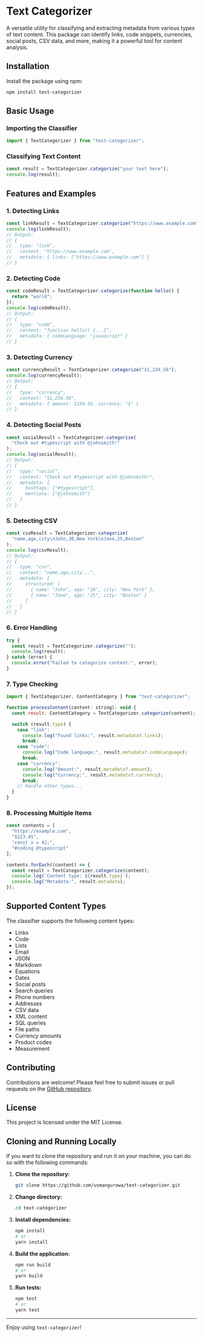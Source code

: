 # Text Categorizer

A versatile utility for classifying and extracting metadata from various types of text content. This package can identify links, code snippets, currencies, social posts, CSV data, and more, making it a powerful tool for content analysis.

## Installation

Install the package using npm:

```bash
npm install text-categorizer
```

## Basic Usage

### Importing the Classifier

```javascript
import { TextCategorizer } from "text-categorizer";
```

### Classifying Text Content

```javascript
const result = TextCategorizer.categorize("your text here");
console.log(result);
```

## Features and Examples

### 1. Detecting Links

```javascript
const linkResult = TextCategorizer.categorize("https://www.example.com");
console.log(linkResult);
// Output:
// {
//   type: "link",
//   content: "https://www.example.com",
//   metadata: { links: ["https://www.example.com"] }
// }
```

### 2. Detecting Code

```javascript
const codeResult = TextCategorizer.categorize(function hello() {
  return "world";
});
console.log(codeResult);
// Output:
// {
//   type: "code",
//   content: "function hello() {...}",
//   metadata: { codeLanguage: "javascript" }
// }
```

### 3. Detecting Currency

```javascript
const currencyResult = TextCategorizer.categorize("$1,234.56");
console.log(currencyResult);
// Output:
// {
//   type: "currency",
//   content: "$1,234.56",
//   metadata: { amount: 1234.56, currency: "$" }
// }
```

### 4. Detecting Social Posts

```javascript
const socialResult = TextCategorizer.categorize(
  "Check out #typescript with @johnsmith!"
);
console.log(socialResult);
// Output:
// {
//   type: "social",
//   content: "Check out #typescript with @johnsmith!",
//   metadata: {
//     hashtags: ["#typescript"],
//     mentions: ["@johnsmith"]
//   }
// }
```

### 5. Detecting CSV

```javascript
const csvResult = TextCategorizer.categorize(
  "name,age,city\nJohn,30,New York\nJane,25,Boston"
);
console.log(csvResult);
// Output:
// {
//   type: "csv",
//   content: "name,age,city...",
//   metadata: {
//     structured: [
//       { name: "John", age: "30", city: "New York" },
//       { name: "Jane", age: "25", city: "Boston" }
//     ]
//   }
// }
```

### 6. Error Handling

```javascript
try {
  const result = TextCategorizer.categorize("");
  console.log(result);
} catch (error) {
  console.error("Failed to categorize content:", error);
}
```

### 7. Type Checking

```javascript
import { TextCategorizer, ContentCategory } from "text-categorizer";

function processContent(content: string): void {
  const result: ContentCategory = TextCategorizer.categorize(content);

  switch (result.type) {
    case "link":
      console.log("Found links:", result.metadata?.links);
      break;
    case "code":
      console.log("Code language:", result.metadata?.codeLanguage);
      break;
    case "currency":
      console.log("Amount:", result.metadata?.amount);
      console.log("Currency:", result.metadata?.currency);
      break;
    // Handle other types...
  }
}
```

### 8. Processing Multiple Items

```javascript
const contents = [
  "https://example.com",
  "$123.45",
  "const x = 42;",
  "#coding @typescript"
];

contents.forEach((content) => {
  const result = TextCategorizer.categorize(content);
  console.log(`Content type: ${result.type}`);
  console.log("Metadata:", result.metadata);
});
```

## Supported Content Types

The classifier supports the following content types:

- Links
- Code
- Lists
- Email
- JSON
- Markdown
- Equations
- Dates
- Social posts
- Search queries
- Phone numbers
- Addresses
- CSV data
- XML content
- SQL queries
- File paths
- Currency amounts
- Product codes
- Measurement

## Contributing

Contributions are welcome! Please feel free to submit issues or pull requests on the [GitHub repository](https://github.com/usmangurowa/text-categorizer).

## License

This project is licensed under the MIT License.

## Cloning and Running Locally

If you want to clone the repository and run it on your machine, you can do so with the following commands:

1. **Clone the repository:**

   ```bash
   git clone https://github.com/usmangurowa/text-categorizer.git
   ```

2. **Change directory:**

   ```bash
   cd text-categorizer
   ```

3. **Install dependencies:**

   ```bash
   npm install
   # or
   yarn install
   ```

4. **Build the application:**

   ```bash
   npm run build
   # or
   yarn build
   ```

5. **Run tests:**
   ```bash
   npm test
   # or
   yarn test
   ```

---

Enjoy using `text-categorizer`!
